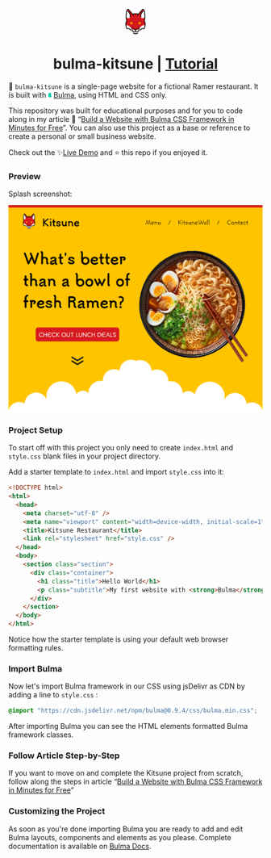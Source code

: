 <p align="center" justify="center">
<img src="media/fox.png" style="height: 50px"></p>
<h1 align="center">bulma-kitsune | <a href="https://marcheze.com/a/1/build-a-website-with-bulma-css-framework-in-minutes-for-free">Tutorial</a></h1>

🦊 `bulma-kitsune` is a single-page website for a fictional Ramer restaurant. It is built with <img src="./media/bulma.png" style="height: 10px"> [Bulma](https://bulma.io/), using HTML and CSS only.

This repository was built for educational purposes and for you to code along in my article 📄 “[Build a Website with Bulma CSS Framework in Minutes for Free](https://marcheze.com/a/1/build-a-website-with-bulma-css-framework-in-minutes-for-free)”. You can also use this project as a base or reference to create a personal or small business website.

Check out the ✨[Live Demo](https://marcheze.github.io/bulma-kitsune/) and ⭐ this repo if you enjoyed it.

### Preview

Splash screenshot:

<p align="center" justify="center">
<img src="media/kitsune_bulma_preview.png" style="scle: 50%"></p>

### Project Setup

To start off with this project you only need to create `index.html` and `style.css` blank files in your project directory.

Add a starter template to `index.html` and import `style.css` into it:

```html
<!DOCTYPE html>
<html>
  <head>
    <meta charset="utf-8" />
    <meta name="viewport" content="width=device-width, initial-scale=1" />
    <title>Kitsune Restaurant</title>
    <link rel="stylesheet" href="style.css" />
  </head>
  <body>
    <section class="section">
      <div class="container">
        <h1 class="title">Hello World</h1>
        <p class="subtitle">My first website with <strong>Bulma</strong>!</p>
      </div>
    </section>
  </body>
</html>
```

Notice how the starter template is using your default web browser formatting rules.

### Import Bulma

Now let's import Bulma framework in our CSS using jsDelivr as CDN by adding a line to `style.css` :

```css
@import "https://cdn.jsdelivr.net/npm/bulma@0.9.4/css/bulma.min.css";
```

After importing Bulma you can see the HTML elements formatted Bulma framework classes.

### Follow Article Step-by-Step

If you want to move on and complete the Kitsune project from scratch, follow along the steps in article “[Build a Website with Bulma CSS Framework in Minutes for Free](https://marcheze.com/a/1/build-a-website-with-bulma-css-framework-in-minutes-for-free)”

### Customizing the Project

As soon as you're done importing Bulma you are ready to add and edit Bulma layouts, components and elements as you please. Complete documentation is available on [Bulma Docs](https://bulma.io/documentation/).
